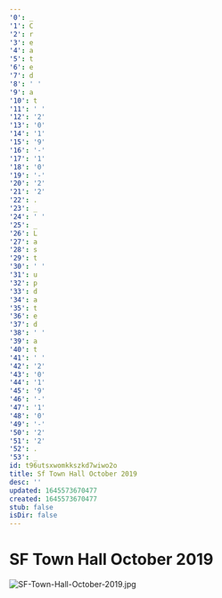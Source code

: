 ```yaml
---
'0': _
'1': C
'2': r
'3': e
'4': a
'5': t
'6': e
'7': d
'8': ' '
'9': a
'10': t
'11': ' '
'12': '2'
'13': '0'
'14': '1'
'15': '9'
'16': '-'
'17': '1'
'18': '0'
'19': '-'
'20': '2'
'21': '2'
'22': .
'23': _
'24': ' '
'25': _
'26': L
'27': a
'28': s
'29': t
'30': ' '
'31': u
'32': p
'33': d
'34': a
'35': t
'36': e
'37': d
'38': ' '
'39': a
'40': t
'41': ' '
'42': '2'
'43': '0'
'44': '1'
'45': '9'
'46': '-'
'47': '1'
'48': '0'
'49': '-'
'50': '2'
'51': '2'
'52': .
'53': _
id: t96utsxwomkkszkd7wiwo2o
title: Sf Town Hall October 2019
desc: ''
updated: 1645573670477
created: 1645573670477
stub: false
isDir: false
---
```


# SF Town Hall October 2019


![SF-Town-Hall-October-2019.jpg](/assets/sf-town-hall-october-2019-o28zi91y9bai.jpg)

